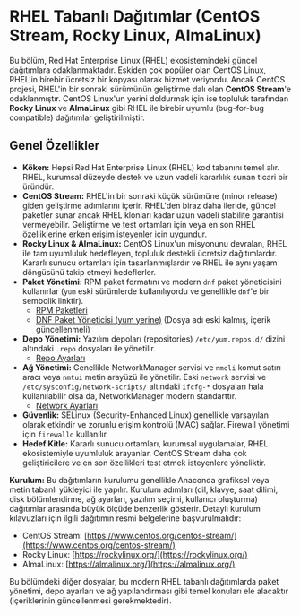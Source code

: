 # RHEL Tabanlı Dağıtımlar (CentOS Stream, Rocky Linux, AlmaLinux)

Bu bölüm, Red Hat Enterprise Linux (RHEL) ekosistemindeki güncel dağıtımlara odaklanmaktadır. Eskiden çok popüler olan CentOS Linux, RHEL'in birebir ücretsiz bir kopyası olarak hizmet veriyordu. Ancak CentOS projesi, RHEL'in bir sonraki sürümünün geliştirme dalı olan **CentOS Stream**'e odaklanmıştır. CentOS Linux'un yerini doldurmak için ise topluluk tarafından **Rocky Linux** ve **AlmaLinux** gibi RHEL ile birebir uyumlu (bug-for-bug compatible) dağıtımlar geliştirilmiştir.

## Genel Özellikler

*   **Köken:** Hepsi Red Hat Enterprise Linux (RHEL) kod tabanını temel alır. RHEL, kurumsal düzeyde destek ve uzun vadeli kararlılık sunan ticari bir üründür.
*   **CentOS Stream:** RHEL'in bir sonraki küçük sürümüne (minor release) giden geliştirme adımlarını içerir. RHEL'den biraz daha ileride, güncel paketler sunar ancak RHEL klonları kadar uzun vadeli stabilite garantisi vermeyebilir. Geliştirme ve test ortamları için veya en son RHEL özelliklerine erken erişim isteyenler için uygundur.
*   **Rocky Linux & AlmaLinux:** CentOS Linux'un misyonunu devralan, RHEL ile tam uyumluluk hedefleyen, topluluk destekli ücretsiz dağıtımlardır. Kararlı sunucu ortamları için tasarlanmışlardır ve RHEL ile aynı yaşam döngüsünü takip etmeyi hedeflerler.
*   **Paket Yönetimi:** RPM paket formatını ve modern `dnf` paket yöneticisini kullanırlar (`yum` eski sürümlerde kullanılıyordu ve genellikle `dnf`'e bir sembolik linktir).
    *   [RPM Paketleri](rpm-paketleri.md)
    *   [DNF Paket Yöneticisi (yum yerine)](yum-paket-yoeneticisi.md) (Dosya adı eski kalmış, içerik güncellenmeli)
*   **Depo Yönetimi:** Yazılım depoları (repositories) `/etc/yum.repos.d/` dizini altındaki `.repo` dosyaları ile yönetilir.
    *   [Repo Ayarları](repo-ayarlari.md)
*   **Ağ Yönetimi:** Genellikle NetworkManager servisi ve `nmcli` komut satırı aracı veya `nmtui` metin arayüzü ile yönetilir. Eski `network` servisi ve `/etc/sysconfig/network-scripts/` altındaki `ifcfg-*` dosyaları hala kullanılabilir olsa da, NetworkManager modern standarttır.
    *   [Network Ayarları](network-ayarlari.md)
*   **Güvenlik:** SELinux (Security-Enhanced Linux) genellikle varsayılan olarak etkindir ve zorunlu erişim kontrolü (MAC) sağlar. Firewall yönetimi için `firewalld` kullanılır.
*   **Hedef Kitle:** Kararlı sunucu ortamları, kurumsal uygulamalar, RHEL ekosistemiyle uyumluluk arayanlar. CentOS Stream daha çok geliştiricilere ve en son özellikleri test etmek isteyenlere yöneliktir.

**Kurulum:**
Bu dağıtımların kurulumu genellikle Anaconda grafiksel veya metin tabanlı yükleyici ile yapılır. Kurulum adımları (dil, klavye, saat dilimi, disk bölümlendirme, ağ ayarları, yazılım seçimi, kullanıcı oluşturma) dağıtımlar arasında büyük ölçüde benzerlik gösterir. Detaylı kurulum kılavuzları için ilgili dağıtımın resmi belgelerine başvurulmalıdır:
*   CentOS Stream: [https://www.centos.org/centos-stream/](https://www.centos.org/centos-stream/)
*   Rocky Linux: [https://rockylinux.org/](https://rockylinux.org/)
*   AlmaLinux: [https://almalinux.org/](https://almalinux.org/)

Bu bölümdeki diğer dosyalar, bu modern RHEL tabanlı dağıtımlarda paket yönetimi, depo ayarları ve ağ yapılandırması gibi temel konuları ele alacaktır (içeriklerinin güncellenmesi gerekmektedir).
